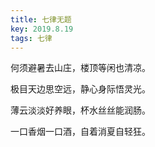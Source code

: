```yaml
---
title: 七律无题
key: 2019.8.19
tags: 七律
---
```


何须避暑去山庄，楼顶等闲也清凉。

极目天边思空远，静心身际悟灵光。

薄云淡淡好养眼，杯水丝丝能润肠。

一口香烟一口酒，自着消夏自轻狂。

</br>

